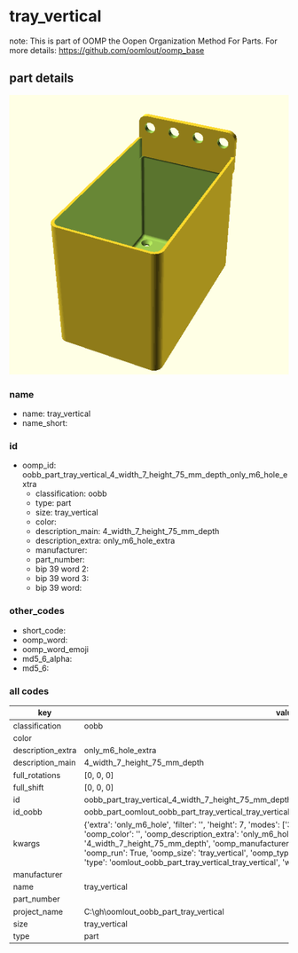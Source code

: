 # tray_vertical  

note: This is part of OOMP the Oopen Organization Method For Parts. For more details: https://github.com/oomlout/oomp_base

##  part details
  

[![](3dpr.png)](3dpr.png)





### name
* name: tray_vertical
* name_short: 
### id
* oomp_id: oobb_part_tray_vertical_4_width_7_height_75_mm_depth_only_m6_hole_extra
  * classification: oobb
  * type: part
  * size: tray_vertical
  * color: 
  * description_main: 4_width_7_height_75_mm_depth
  * description_extra: only_m6_hole_extra
  * manufacturer: 
  * part_number: 
  * bip 39 word 2: 
  * bip 39 word 3: 
  * bip 39 word: 

### other_codes
* short_code: 
* oomp_word: 
* oomp_word_emoji 
* md5_6_alpha: 
* md5_6: 









### all codes 
| key | value |  
| --- | --- |  
| classification | oobb |  
| color |  |  
| description_extra | only_m6_hole_extra |  
| description_main | 4_width_7_height_75_mm_depth |  
| full_rotations | [0, 0, 0] |  
| full_shift | [0, 0, 0] |  
| id | oobb_part_tray_vertical_4_width_7_height_75_mm_depth_only_m6_hole_extra |  
| id_oobb | oobb_part_oomlout_oobb_part_tray_vertical_tray_vertical_4_width_7_height_75_mm_depth_only_m6_hole_extra |  
| kwargs | {'extra': 'only_m6_hole', 'filter': '', 'height': 7, 'modes': ['3dpr'], 'navigation': True, 'oomp_classification': 'oobb', 'oomp_color': '', 'oomp_description_extra': 'only_m6_hole_extra', 'oomp_description_main': '4_width_7_height_75_mm_depth', 'oomp_manufacturer': '', 'oomp_mode': 'oobb', 'oomp_part_number': '', 'oomp_run': True, 'oomp_size': 'tray_vertical', 'oomp_type': 'part', 'overwrite': False, 'thickness': 75, 'typ': 'all', 'type': 'oomlout_oobb_part_tray_vertical_tray_vertical', 'width': 4} |  
| manufacturer |  |  
| name | tray_vertical |  
| part_number |  |  
| project_name | C:\gh\oomlout_oobb_part_tray_vertical |  
| size | tray_vertical |  
| type | part |  
